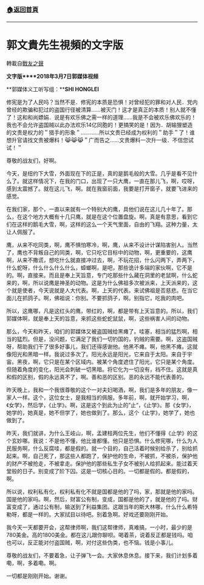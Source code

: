###  [:house:返回首頁](https://github.com/ourhimalayas/txt)
---
# 郭文貴先生視頻的文字版
轉載自[戰友之聲](http://littleantvoice.blogspot.com)

**文字版****2018年3月7日郭媒体视频**



**郭媒体义工听写组：****SHI HONGLEI**



修宪是为了人民吗？当然不是．修宪的本质是恐惧！对曾经犯的罪和对人民．党内曾经的欺骗和犯过的盗国行径被清算……被灭门！这才是真正的本质！别人就不懂了！这和和尚嫖娟．说是有欢乐佛之需一样的道理……我是不会被欢乐佛欢乐的！我也不会允许盗国贼以此办法欢乐14亿同胞的！更搞笑的是！因为．胡输狸塑造的文贵是权力的＂猎手的形象＂…………所以文贵已经成为权利的＂助手＂了！谁想升官请找文贵被爆料！😹😹😹＂广而告之……文贵爆料一次升一级．不信您试试！＂



尊敬的战友们，好啊。



今天，是纽约下大雪，外面现在下的正是，真的是鹅毛般的大雪。几乎是看不见什么了。就这样情况下，在我的门口，出现了一只大鹰，一直在那儿飞，啊，哎呀，感到太震撼了。就在这儿飞，啊。就在我窗前面，我要是打开窗子，就要飞进来的感觉。



在我们家，那个，一直以来就有一个特别大的鹰，具他们说在这儿几十年了。那么，在这个地方大概有十几只鹰，就是在这个位置盘旋。啊，真是有意思，看到它们在这样的鹅毛大雪，啊，这样的这么一个天气里面，自由的飞翔。这种力量，太让人佩服了。



鹰，从来不吃同类，啊，鹰不惧怕寒冷，啊，鹰，从来不设计计谋陷害别人。当然了，鹰也不背叛自己的同类，啊，它只吃它目标中的动物，啊，更重要的，这鹰啊，从来不撒谎，想吃什么就直接冲过去，啊，不玩花招，什么闪两下，弄两下，什么蛇呀，什么什么什么什么，蟑螂啊，是吧，那些诡计多端的家伙啊，它不是的。啊，直接来。而且是奉上天旨意，专门吃那些什么藏在洞里的老鼠啊，什么蛇来的，啊，所以说鹰是神圣的动物。这是为什么佛祖多次被派来，上天派来的，这个就是使者，今天说就是人大代表。啊，上天的代表。来试佛祖是否慈悲。在当它面儿在抓鸽子。啊，佛祖说：你别。不要抓鸽子，啊。别指它，吃我的肉吧。



所以，这鹰哪，凡是这红头的鹰，带红的，啊，都是带有上天旨意的。所以，我们郭媒体啊，就是奉上天的旨意，来抓这些蛇蛇鼠鼠，啊，这些祸害人间的动物。



那么，今天和昨天，咱们的郭媒体又被盗国贼给黑瘫了。哇塞，相当的猛烈啊，相当的猛烈。但是，没问题，它满足了我们一切钓国的，钓贼的需要。啊，这盗国贼呀，帮助我们干了很多好事儿，我们还得感谢他。他黑不瘫。啊，他黑不瘫。这就像阳光和黑暗一样。我说过多次了。阳光永远是阳光，它来自于太阳。来自于宇宙。黑夜，啊，它只是在某个区域内。被某个角度遮住了阳光，它只是某个角度。但随着角度的变化，阳光会刺破一切黑暗。将它化为一切没有，裆不住。这就是真和假的区别，假的永远真不了，啊。善和恶的区别。恶的永远不能代表善的。



昨天晚上，我和一个我很尊敬的这个一对夫妇喝酒，啊，我们是多年的朋友，像一家人一样。这个，这位女士，是我相当的佩服。多年前，啊，就开始学习，啊，《女学》，然后学，《止学》。啊，这是这个到此为止的”止“，《止学》。那《女学》，她学的，她真是，她不但学了，她也做到了。那么，这个《止学》，她学了，她也做到了。



昨天，我们就讲，为什么王岐山，啊，孟建柱两位先生，他们不懂得《止学》的这个玄妙哪。我说：不是他不懂，他比谁都懂。他只是恐惧。什么修宪哪，什么为人民服务啊，什么反腐哇，都是假的。就一个目的，自己活着时候别给杀了，别给抓起来。啊，自己死了，那这些人都跑了，保护他的生命，不被抓，不被杀，保护他的财产不被抢走，不被拿走。保护他的那些私生子女不被别人给抓起来。能过着天堂般的日子。别变成了阶下囚。这是一切核心目的。一切都是假的。都是假的，啊。



所以说，权利私有化，权利私有化不就是国都是他的了吗，家，那就是他的家吗。国是他的家吗。啊，然后，财富公有制，变成，国都是他的了，就是他的了吗。财富变成了，通过公有制，输送到了利益集团。这跟当年的斯大林哪，什么什么希特勒呀，都是一样的。大家拭目以待吧。别着急啊。好戏还要刚刚开始。



我今天一天都要开会，这帮律师啊，我们这帮律师，真难搞，一小时，最少的是780美金。高的1800美金。都在这儿跟你聊呗。喝着茶，说着反正都是钱吗。咱也可以，反正能对付盗国贼，啊，对付这些伪类，也不恼。钱是小事儿。



尊敬的战友们，不要着急，让子弹飞一会。大家休息休息。接下来，我们计划多着嘞，啊，多着嘞。啊。



一切都是刚刚开始。谢谢。